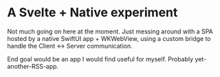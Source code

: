# A Svelte + Native experiment

Not much going on here at the moment. Just messing around with a SPA hosted by a native SwiftUI app + WKWebView, using a custom bridge to handle the Client <-> Server communication.

End goal would be an app I would find useful for myself. Probably yet-another-RSS-app.
